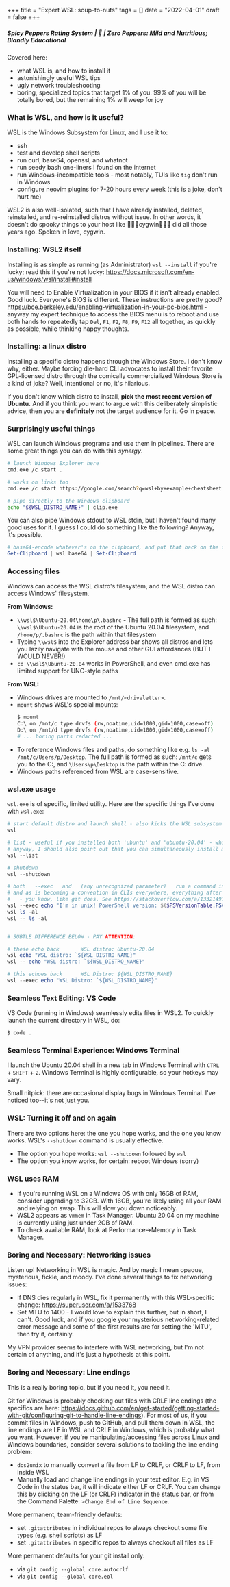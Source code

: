 +++
title = "Expert WSL: soup-to-nuts"
tags = []
date = "2022-04-01"
draft = false
+++

##### Spicy Peppers Rating System | 🚫 | Zero Peppers: Mild and Nutritious; Blandly Educational

Covered here:

- what WSL is, and how to install it
- astonishingly useful WSL tips
- ugly network troubleshooting
- boring, specialized topics that target 1% of you. 99% of you will be totally bored, but the remaining 1% will weep for joy

### What is WSL, and how is it useful?

WSL is the Windows Subsystem for Linux, and I use it to:

- ssh
- test and develop shell scripts
- run curl, base64, openssl, and whatnot
- run seedy bash one-liners I found on the internet
- run Windows-incompatible tools - most notably, TUIs like `tig` don't run in Windows
- configure neovim plugins for 7-20 hours every week (this is a joke, don't hurt me)

WSL2 is also well-isolated, such that I have already installed, deleted, reinstalled, and re-reinstalled distros without issue. In other words, it doesn't do spooky things to your host like 👻👻👻cygwin👻👻👻 did all those years ago. Spoken in love, cygwin.

### Installing: WSL2 itself

Installing is as simple as running (as Administrator) `wsl --install` if you're lucky; read this if you're not lucky: https://docs.microsoft.com/en-us/windows/wsl/install#install

You will need to Enable Virtualization in your BIOS if it isn't already enabled. Good luck. Everyone's BIOS is different. These instructions are pretty good? https://bce.berkeley.edu/enabling-virtualization-in-your-pc-bios.html - anyway my expert technique to access the BIOS menu is to reboot and use both hands to repeatedly tap `Del`, `F1`, `F2`, `F8`, `F9`, `F12` all together, as quickly as possible, while thinking happy thoughts.

### Installing: a linux distro

Installing a specific distro happens through the Windows Store. I don't know why, either. Maybe forcing die-hard CLI advocates to install their favorite GPL-licensed distro through the comically commercialized Windows Store is a kind of joke? Well, intentional or no, it's hilarious.

If you don't know which distro to install, **pick the most recent version of Ubuntu.** And if you think you want to argue with this deliberately simplistic advice, then you are **definitely** not the target audience for it. Go in peace.

### Surprisingly useful things

WSL can launch Windows programs and use them in pipelines. There are some great things you can do with this _synergy_.

```bash
# launch Windows Explorer here
cmd.exe /c start .

# works on links too
cmd.exe /c start https://google.com/search?q=wsl+by+example+cheatsheet

# pipe directly to the Windows clipboard
echo "${WSL_DISTRO_NAME}" | clip.exe
```

You can also pipe Windows stdout to WSL stdin, but I haven't found many good uses for it. I guess I could do something like the following? Anyway, it's possible.

```powershell
# base64-encode whatever's on the clipboard, and put that back on the clipboard
Get-Clipboard | wsl base64 | Set-Clipboard
```

### Accessing files

Windows can access the WSL distro's filesystem, and the WSL distro can access Windows' filesystem.

**From Windows:**

- `\\wsl$\Ubuntu-20.04\home\p\.bashrc` - The full path is formed as such: `\\wsl$\Ubuntu-20.04` is the root of the Ubuntu 20.04 filesystem, and `/home/p/.bashrc` is the path within that filesystem
- Typing `\\wsl$` into the Explorer address bar shows all distros and lets you lazily navigate with the mouse and other GUI affordances (BUT I WOULD NEVER!)
- `cd \\wsl$\Ubuntu-20.04` works in PowerShell, and even cmd.exe has limited support for UNC-style paths

**From WSL:**

- Windows drives are mounted to `/mnt/<driveletter>`.
- `mount` shows WSL's special mounts:
  ```bash
  $ mount
  C:\ on /mnt/c type drvfs (rw,noatime,uid=1000,gid=1000,case=off)
  D:\ on /mnt/d type drvfs (rw,noatime,uid=1000,gid=1000,case=off)
  # ... boring parts redacted ...
  ```
- To reference Windows files and paths, do something like e.g. `ls -al /mnt/c/Users/p/Desktop`. The full path is formed as such: `/mnt/c` gets you to the C:, and `\Users\p\Desktop` is the path within the C: drive.
- Windows paths referenced from WSL are case-sensitive.

### wsl.exe usage

`wsl.exe` is of specific, limited utility. Here are the specific things I've done with `wsl.exe`:

```powershell
# start default distro and launch shell - also kicks the WSL subsystem into gear if WSL's not running, for whatever reason
wsl

# list - useful if you installed both 'ubuntu' and 'ubuntu-20.04' - whoops
# anyway, I should also point out that you can simultaneously install multiple distros
wsl --list

# shutdown
wsl --shutdown

# both   --exec   and   (any unrecognized parameter)   run a command in the WSL guest OS
# and as is becoming a convention in CLIs everywhere, everything after   --   is delegated to the WSL distro
#   - you know, like git does. See https://stackoverflow.com/a/13321491 for a good explanation of -- in git
wsl --exec echo "I'm in unix! PowerShell version: $($PSVersionTable.PSVersion) <--evaluated in PowerShell in Windows"
wsl ls -al
wsl -- ls -al


# SUBTLE DIFFERENCE BELOW - PAY ATTENTION:

# these echo back       WSL distro: Ubuntu-20.04
wsl echo "WSL distro: `${WSL_DISTRO_NAME}"
wsl -- echo "WSL distro: `${WSL_DISTRO_NAME}"

# this echoes back      WSL Distro: ${WSL_DISTRO_NAME}
wsl --exec echo "WSL Distro: `${WSL_DISTRO_NAME}"
```

### Seamless Text Editing: VS Code

VS Code (running in Windows) seamlessly edits files in WSL2. To quickly launch the current directory in WSL, do:

```bash
$ code .
```

### Seamless Terminal Experience: Windows Terminal

I launch the Ubuntu 20.04 shell in a new tab in Windows Terminal with `CTRL` + `SHIFT` + `2`. Windows Terminal is highly configurable, so your hotkeys may vary.

Small nitpick: there are occasional display bugs in Windows Terminal. I've noticed too--it's not just you.

### WSL: Turning it off and on again

There are two options here: the one you hope works, and the one you know works. WSL's `--shutdown` command is usually effective.

- The option you hope works: `wsl --shutdown` followed by `wsl`
- The option you know works, for certain: reboot Windows (sorry)

### WSL uses RAM

- If you're running WSL on a Windows OS with only 16GB of RAM, consider upgrading to 32GB. With 16GB, you're likely using all your RAM and relying on swap. This will slow you down noticeably.
- WSL2 appears as `Vmmem` in Task Manager. Ubuntu 20.04 on my machine is currently using just under 2GB of RAM.
- To check available RAM, look at Performance->Memory in Task Manager.

### Boring and Necessary: Networking issues

Listen up! Networking in WSL is magic. And by magic I mean opaque, mysterious, fickle, and moody. I've done several things to fix networking issues:

- If DNS dies regularly in WSL, fix it permanently with this WSL-specific change: https://superuser.com/a/1533768
- Set MTU to 1400 - I would love to explain this further, but in short, I can't. Good luck, and if you google your mysterious networking-related error message and some of the first results are for setting the 'MTU', then try it, certainly.

My VPN provider seems to interfere with WSL networking, but I'm not certain of anything, and it's just a hypothesis at this point.

### Boring and Necessary: Line endings

This is a really boring topic, but if you need it, you need it.

Git for Windows is probably checking out files with CRLF line endings (the specifics are here: https://docs.github.com/en/get-started/getting-started-with-git/configuring-git-to-handle-line-endings). For most of us, if you commit files in Windows, push to GitHub, and pull them down in WSL, the line endings are LF in WSL and CRLF in Windows, which is probably what you want. However, if you're manipulating/accessing files across Linux and Windows boundaries, consider several solutions to tackling the line ending problem:

- `dos2unix` to manually convert a file from LF to CRLF, or CRLF to LF, from inside WSL
- Manually load and change line endings in your text editor. E.g. in VS Code in the status bar, it will indicate either LF or CRLF. You can change this by clicking on the LF (or CRLF) indicator in the status bar, or from the Command Palette: `>Change End of Line Sequence`.

More permanent, team-friendly defaults:

- set `.gitattributes` in individual repos to always checkout some file types (e.g. shell scripts) as LF
- set `.gitattributes` in specific repos to always checkout all files as LF

More permanent defaults for your git install only:

- via `git config --global core.autocrlf`
- via `git config --global core.eol`
